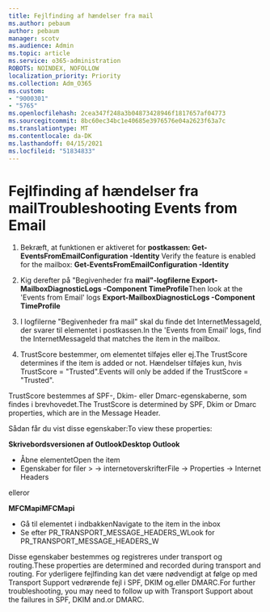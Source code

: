 ```yaml
---
title: Fejlfinding af hændelser fra mail
ms.author: pebaum
author: pebaum
manager: scotv
ms.audience: Admin
ms.topic: article
ms.service: o365-administration
ROBOTS: NOINDEX, NOFOLLOW
localization_priority: Priority
ms.collection: Adm_O365
ms.custom:
- "9000301"
- "5765"
ms.openlocfilehash: 2cea347f248a3b04873428946f1817657af04773
ms.sourcegitcommit: 8bc60ec34bc1e40685e3976576e04a2623f63a7c
ms.translationtype: MT
ms.contentlocale: da-DK
ms.lasthandoff: 04/15/2021
ms.locfileid: "51834833"
---
```

# <a name="troubleshooting-events-from-email"></a><span data-ttu-id="cfb5a-102">Fejlfinding af hændelser fra mail</span><span class="sxs-lookup"><span data-stu-id="cfb5a-102">Troubleshooting Events from Email</span></span>

1. <span data-ttu-id="cfb5a-103">Bekræft, at funktionen er aktiveret for **postkassen: Get-EventsFromEmailConfiguration -Identity <mailbox>**</span><span class="sxs-lookup"><span data-stu-id="cfb5a-103">Verify the feature is enabled for the mailbox: **Get-EventsFromEmailConfiguration -Identity <mailbox>**</span></span>

2. <span data-ttu-id="cfb5a-104">Kig derefter på "Begivenheder fra **mail"-logfilerne Export-MailboxDiagnosticLogs <mailbox> -Component TimeProfile**</span><span class="sxs-lookup"><span data-stu-id="cfb5a-104">Then look at the 'Events from Email' logs **Export-MailboxDiagnosticLogs <mailbox> -Component TimeProfile**</span></span>

3. <span data-ttu-id="cfb5a-105">I logfilerne "Begivenheder fra mail" skal du finde det InternetMessageId, der svarer til elementet i postkassen.</span><span class="sxs-lookup"><span data-stu-id="cfb5a-105">In the 'Events from Email' logs, find the InternetMessageId that matches the item in the mailbox.</span></span>  

4. <span data-ttu-id="cfb5a-106">TrustScore bestemmer, om elementet tilføjes eller ej.</span><span class="sxs-lookup"><span data-stu-id="cfb5a-106">The TrustScore determines if the item is added or not.</span></span> <span data-ttu-id="cfb5a-107">Hændelser tilføjes kun, hvis TrustScore = "Trusted".</span><span class="sxs-lookup"><span data-stu-id="cfb5a-107">Events will only be added if the TrustScore = "Trusted".</span></span>

<span data-ttu-id="cfb5a-108">TrustScore bestemmes af SPF-, Dkim- eller Dmarc-egenskaberne, som findes i brevhovedet.</span><span class="sxs-lookup"><span data-stu-id="cfb5a-108">The TrustScore is determined by SPF, Dkim or Dmarc properties, which are in the Message Header.</span></span>

<span data-ttu-id="cfb5a-109">Sådan får du vist disse egenskaber:</span><span class="sxs-lookup"><span data-stu-id="cfb5a-109">To view these properties:</span></span>

<span data-ttu-id="cfb5a-110">**Skrivebordsversionen af Outlook**</span><span class="sxs-lookup"><span data-stu-id="cfb5a-110">**Desktop Outlook**</span></span>

- <span data-ttu-id="cfb5a-111">Åbne elementet</span><span class="sxs-lookup"><span data-stu-id="cfb5a-111">Open the item</span></span>
- <span data-ttu-id="cfb5a-112">Egenskaber for filer > -> internetoverskrifter</span><span class="sxs-lookup"><span data-stu-id="cfb5a-112">File -> Properties -> Internet Headers</span></span>

<span data-ttu-id="cfb5a-113">eller</span><span class="sxs-lookup"><span data-stu-id="cfb5a-113">or</span></span>

<span data-ttu-id="cfb5a-114">**MFCMapi**</span><span class="sxs-lookup"><span data-stu-id="cfb5a-114">**MFCMapi**</span></span>

- <span data-ttu-id="cfb5a-115">Gå til elementet i indbakken</span><span class="sxs-lookup"><span data-stu-id="cfb5a-115">Navigate to the item in the inbox</span></span>
- <span data-ttu-id="cfb5a-116">Se efter PR_TRANSPORT_MESSAGE_HEADERS_W</span><span class="sxs-lookup"><span data-stu-id="cfb5a-116">Look for PR_TRANSPORT_MESSAGE_HEADERS_W</span></span>

<span data-ttu-id="cfb5a-117">Disse egenskaber bestemmes og registreres under transport og routing.</span><span class="sxs-lookup"><span data-stu-id="cfb5a-117">These properties are determined and recorded during transport and routing.</span></span> <span data-ttu-id="cfb5a-118">For yderligere fejlfinding kan det være nødvendigt at følge op med Transport Support vedrørende fejl i SPF, DKIM og.eller DMARC.</span><span class="sxs-lookup"><span data-stu-id="cfb5a-118">For further troubleshooting, you may need to follow up with Transport Support about the failures in  SPF, DKIM and.or DMARC.</span></span>